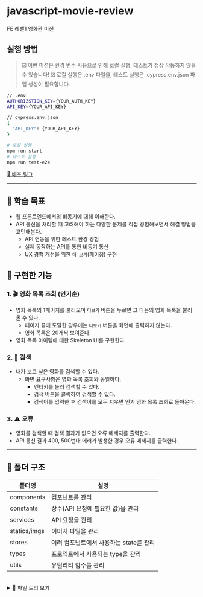 # javascript-movie-review

FE 레벨1 영화관 미션

## 실행 방법

> ☑️ 이번 미션은 환경 변수 사용으로 인해 로컬 실행, 테스트가 정상 작동하지 않을 수 있습니다!
> ☑️ 로컬 실행은 .env 파일을, 테스트 실행은 .cypress.env.json 파일 생성이 필요합니다.

```bash
// .env
AUTHORIZSTION_KEY={YOUR_AUTH_KEY}
API_KEY={YOUR_API_KEY}

// cypress.env.json
{
  "API_KEY": {YOUR_API_KEY}
}
```

```bash
# 로컬 실행
npm run start
# 테스트 실행
npm run test-e2e
```

[🔗 배포 링크](https://llqqssttyy.github.io/javascript-movie-review/)
<br/>

---

## 📍 학습 목표

- 웹 프론트엔드에서의 비동기에 대해 이해한다.
- API 통신을 처리할 때 고려해야 하는 다양한 문제를 직접 경험해보면서 해결 방법을 고민해본다.
  - API 연동을 위한 테스트 환경 경험
  - 실제 동작하는 API를 통한 비동기 통신
  - UX 경험 개선을 위한 `더 보기`(페이징) 구현

## 🎯 구현한 기능

### 1. 🎬 영화 목록 조회 (인기순)

- 영화 목록의 1페이지를 불러오며 `더보기` 버튼을 누르면 그 다음의 영화 목록을 불러 올 수 있다.
  - 페이지 끝에 도달한 경우에는 `더보기` 버튼을 화면에 출력하지 않는다.
  - 영화 목록은 20개씩 보여준다.
- 영화 목록 아이템에 대한 Skeleton UI를 구현한다.

### 2. 🔎 검색

- 내가 보고 싶은 영화를 검색할 수 있다.
  - 화면 요구사항은 영화 목록 조회와 동일하다.
    - 엔터키를 눌러 검색할 수 있다.
    - 검색 버튼을 클릭하여 검색할 수 있다.
    - 검색어를 입력한 후 검색어를 모두 지우면 인기 영화 목록 조회로 돌아온다.

### 3. ⚠️ 오류

- 영화를 검색할 때 검색 결과가 없으면 오류 메세지를 출력한다.
- API 통신 결과 400, 500번대 에러가 발생한 경우 오류 메세지를 출력한다.
  <br/>

---

## 📂 폴더 구조

| 폴더명       | 설명                                    |
| ------------ | --------------------------------------- |
| components   | 컴포넌트를 관리                         |
| constants    | 상수(API 요청에 필요한 값)을 관리       |
| services     | API 요청을 관리                         |
| statics/imgs | 이미지 파일을 관리                      |
| stores       | 여러 컴포넌트에서 사용하는 state를 관리 |
| types        | 프로젝트에서 사용되는 type을 관리       |
| utils        | 유틸리티 함수를 관리                    |

<br/>
<details>
<summary>📜 파일 트리 보기</summary>
<div markdown=“1”>
```bash
src
 ┣ components
 ┃ ┣ ErrorMessage
 ┃ ┃ ┣ ErrorMessage.css
 ┃ ┃ ┗ ErrorMessage.ts
 ┃ ┣ Header
 ┃ ┃ ┣ Header.css
 ┃ ┃ ┗ Header.ts
 ┃ ┣ LoadMoreButton
 ┃ ┃ ┣ LoadMoreButton.css
 ┃ ┃ ┗ LoadMoreButton.ts
 ┃ ┣ Main
 ┃ ┃ ┗ Main.ts
 ┃ ┣ MovieItem
 ┃ ┃ ┣ MovieItem.css
 ┃ ┃ ┣ MovieItem.ts
 ┃ ┃ ┗ SkeletonMovieItem.ts
 ┃ ┣ MovieList
 ┃ ┃ ┣ MovieList.css
 ┃ ┃ ┣ MovieList.ts
 ┃ ┃ ┗ SkeletonMovieList.ts
 ┃ ┣ SearchInput
 ┃ ┃ ┗ SearchInput.ts
 ┃ ┗ App.ts
 ┣ constants
 ┃ ┗ requests.ts
 ┣ services
 ┃ ┗ MovieService.ts
 ┣ statics
 ┃ ┗ images
 ┃ ┃ ┣ logo.png
 ┃ ┃ ┣ search_button.png
 ┃ ┃ ┣ star_empty.png
 ┃ ┃ ┗ star_filled.png
 ┣ stores
 ┃ ┗ movieStore.ts
 ┣ styles
 ┃ ┣ main.css
 ┃ ┗ reset.css
 ┣ types
 ┃ ┗ movie.d.ts
 ┣ utils
 ┃ ┗ fetchData.ts
 ┣ custom.d.ts
 ┗ index.js
```
</div>
</details>
